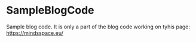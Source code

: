 # SampleBlogCode
Sample blog code. 
It is only a part of the blog code working on tyhis page: https://mindsspace.eu/
